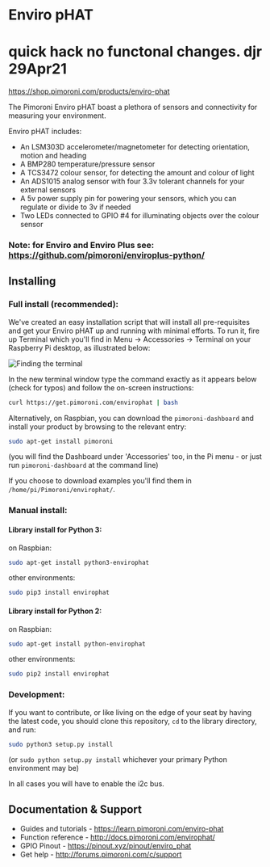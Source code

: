 # Enviro pHAT
# quick hack no functonal changes. djr 29Apr21

https://shop.pimoroni.com/products/enviro-phat

The Pimoroni Enviro pHAT boast a plethora of sensors and connectivity for measuring your environment.

Enviro pHAT includes:

* An LSM303D accelerometer/magnetometer for detecting orientation, motion and heading
* A BMP280 temperature/pressure sensor
* A TCS3472 colour sensor, for detecting the amount and colour of light
* An ADS1015 analog sensor with four 3.3v tolerant channels for your external sensors
* A 5v power supply pin for powering your sensors, which you can regulate or divide to 3v if needed
* Two LEDs connected to GPIO #4 for illuminating objects over the colour sensor

### Note: for Enviro and Enviro Plus see: https://github.com/pimoroni/enviroplus-python/

## Installing

### Full install (recommended):

We've created an easy installation script that will install all pre-requisites and get your Enviro pHAT
up and running with minimal efforts. To run it, fire up Terminal which you'll find in Menu -> Accessories -> Terminal
on your Raspberry Pi desktop, as illustrated below:

![Finding the terminal](http://get.pimoroni.com/resources/github-repo-terminal.png)

In the new terminal window type the command exactly as it appears below (check for typos) and follow the on-screen instructions:

```bash
curl https://get.pimoroni.com/envirophat | bash
```

Alternatively, on Raspbian, you can download the `pimoroni-dashboard` and install your product by browsing to the relevant entry:

```bash
sudo apt-get install pimoroni
```
(you will find the Dashboard under 'Accessories' too, in the Pi menu - or just run `pimoroni-dashboard` at the command line)

If you choose to download examples you'll find them in `/home/pi/Pimoroni/envirophat/`.

### Manual install:

#### Library install for Python 3:

on Raspbian:

```bash
sudo apt-get install python3-envirophat
```

other environments:

```bash
sudo pip3 install envirophat
```

#### Library install for Python 2:

on Raspbian:

```bash
sudo apt-get install python-envirophat
```

other environments:

```bash
sudo pip2 install envirophat
```

### Development:

If you want to contribute, or like living on the edge of your seat by having the latest code, you should clone this repository, `cd` to the library directory, and run:

```bash
sudo python3 setup.py install
```
(or `sudo python setup.py install` whichever your primary Python environment may be)

In all cases you will have to enable the i2c bus.

## Documentation & Support

* Guides and tutorials - https://learn.pimoroni.com/enviro-phat
* Function reference - http://docs.pimoroni.com/envirophat/
* GPIO Pinout - https://pinout.xyz/pinout/enviro_phat
* Get help - http://forums.pimoroni.com/c/support
